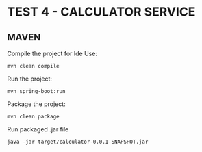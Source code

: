 # TEST 4 - CALCULATOR SERVICE

## MAVEN

Compile the project for Ide Use:
    
    mvn clean compile

Run the project:

    mvn spring-boot:run

Package the project:

    mvn clean package

Run packaged .jar file

    java -jar target/calculator-0.0.1-SNAPSHOT.jar